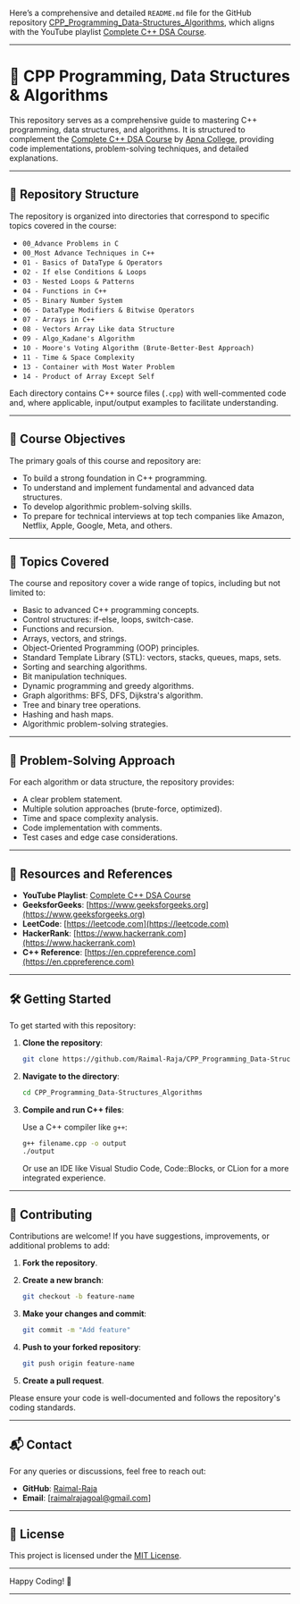 Here’s a comprehensive and detailed `README.md` file for the GitHub repository [CPP\_Programming\_Data-Structures\_Algorithms](https://github.com/Raimal-Raja/CPP_Programming_Data-Structures_Algorithms), which aligns with the YouTube playlist [Complete C++ DSA Course](https://www.youtube.com/playlist?list=PLfqMhTWNBTe137I_EPQd34TsgV6IO55pt).

---

# 📘 CPP Programming, Data Structures & Algorithms

This repository serves as a comprehensive guide to mastering C++ programming, data structures, and algorithms. It is structured to complement the [Complete C++ DSA Course](https://www.youtube.com/playlist?list=PLfqMhTWNBTe137I_EPQd34TsgV6IO55pt) by [Apna College](https://www.youtube.com/@ApnaCollegeOfficial), providing code implementations, problem-solving techniques, and detailed explanations.

---

## 📂 Repository Structure

The repository is organized into directories that correspond to specific topics covered in the course:

* `00_Advance Problems in C`
* `00_Most Advance Techniques in C++`
* `01 - Basics of DataType & Operators`
* `02 - If else Conditions & Loops`
* `03 - Nested Loops & Patterns`
* `04 - Functions in C++`
* `05 - Binary Number System`
* `06 - DataType Modifiers & Bitwise Operators`
* `07 - Arrays in C++`
* `08 - Vectors Array Like data Structure`
* `09 - Algo_Kadane's Algorithm`
* `10 - Moore's Voting Algorithm (Brute-Better-Best Approach)`
* `11 - Time & Space Complexity`
* `13 - Container with Most Water Problem`
* `14 - Product of Array Except Self`

Each directory contains C++ source files (`.cpp`) with well-commented code and, where applicable, input/output examples to facilitate understanding.

---

## 🎯 Course Objectives

The primary goals of this course and repository are:

* To build a strong foundation in C++ programming.
* To understand and implement fundamental and advanced data structures.
* To develop algorithmic problem-solving skills.
* To prepare for technical interviews at top tech companies like Amazon, Netflix, Apple, Google, Meta, and others.

---

## 📖 Topics Covered

The course and repository cover a wide range of topics, including but not limited to:

* Basic to advanced C++ programming concepts.
* Control structures: if-else, loops, switch-case.
* Functions and recursion.
* Arrays, vectors, and strings.
* Object-Oriented Programming (OOP) principles.
* Standard Template Library (STL): vectors, stacks, queues, maps, sets.
* Sorting and searching algorithms.
* Bit manipulation techniques.
* Dynamic programming and greedy algorithms.
* Graph algorithms: BFS, DFS, Dijkstra's algorithm.
* Tree and binary tree operations.
* Hashing and hash maps.
* Algorithmic problem-solving strategies.

---

## 🧠 Problem-Solving Approach

For each algorithm or data structure, the repository provides:

* A clear problem statement.
* Multiple solution approaches (brute-force, optimized).
* Time and space complexity analysis.
* Code implementation with comments.
* Test cases and edge case considerations.

---

## 🔗 Resources and References

* **YouTube Playlist**: [Complete C++ DSA Course](https://www.youtube.com/playlist?list=PLfqMhTWNBTe137I_EPQd34TsgV6IO55pt)
* **GeeksforGeeks**: [https://www.geeksforgeeks.org](https://www.geeksforgeeks.org)
* **LeetCode**: [https://leetcode.com](https://leetcode.com)
* **HackerRank**: [https://www.hackerrank.com](https://www.hackerrank.com)
* **C++ Reference**: [https://en.cppreference.com](https://en.cppreference.com)

---

## 🛠️ Getting Started

To get started with this repository:

1. **Clone the repository**:

   ```bash
   git clone https://github.com/Raimal-Raja/CPP_Programming_Data-Structures_Algorithms.git
   ```

2. **Navigate to the directory**:

   ```bash
   cd CPP_Programming_Data-Structures_Algorithms
   ```

3. **Compile and run C++ files**:

   Use a C++ compiler like `g++`:

   ```bash
   g++ filename.cpp -o output
   ./output
   ```

   Or use an IDE like Visual Studio Code, Code::Blocks, or CLion for a more integrated experience.

---

## 🤝 Contributing

Contributions are welcome! If you have suggestions, improvements, or additional problems to add:

1. **Fork the repository**.

2. **Create a new branch**:

   ```bash
   git checkout -b feature-name
   ```

3. **Make your changes and commit**:

   ```bash
   git commit -m "Add feature"
   ```

4. **Push to your forked repository**:

   ```bash
   git push origin feature-name
   ```

5. **Create a pull request**.

Please ensure your code is well-documented and follows the repository's coding standards.

---

## 📬 Contact

For any queries or discussions, feel free to reach out:

* **GitHub**: [Raimal-Raja](https://github.com/Raimal-Raja)
* **Email**: \[raimalrajagoal@gmail.com]

---

## 📄 License

This project is licensed under the [MIT License](LICENSE).

---

Happy Coding! 🚀

---
